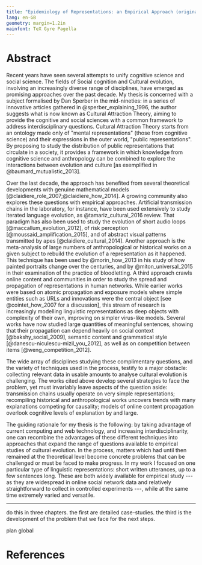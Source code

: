 ```yaml
---
title: "Epidemiology of Representations: an Empirical Approach (original title may change)"
lang: en-GB
geometry: margin=1.2in
mainfont: TeX Gyre Pagella
---
```


# Abstract

Recent years have seen several attempts to unify cognitive science and social science.
The fields of Social cognition and Cultural evolution, involving an increasingly diverse range of disciplines, have emerged as promising approaches over the past decade.
My thesis is concerned with a subject formalised by Dan Sperber in the mid-nineties:
in a series of innovative articles gathered in @sperber_explaining_1996, the author suggests what is now known as Cultural Attraction Theory, aiming to provide the cognitive and social sciences with a common framework to address interdisciplinary questions.
Cultural Attraction Theory starts from an ontology made only of "mental representations" (those from cognitive science) and their expressions in the outer world, "public representations".
By proposing to study the distribution of public representations that circulate in a society, it provides a framework in which knowledge from cognitive science and anthropology can be combined to explore the interactions between evolution and culture [as exemplified in @baumard_mutualistic_2013].

<!-- Cultural Attraction Theory starts from an ontology made of "mental representations" (those from cognitive science) and their expressions in the outer world, "public representations". It proposes to study the distribution of public representations that circulate in a society, and combine knowledge from cognitive science and anthropology to explain their evolution. As Sperber argues, this naturalistic approach builds on cognitive principles, is amenable to and can benefit from anthropological works, and allows interdisciplinary questions to be rephrased in terms of epidemiology of representations. For instance: what types of representations are only weakly transformed as they are interpreted and produced anew by successive people? Those representations, spreading wider than the others, become cultural. Are they attractors for the interpretation-reproduction process of representations? If so, which cognitive modules are involved in the stability of such representations? -->

Over the last decade, the approach has benefited from several theoretical developments with genuine mathematical models [@claidiere_role_2007;@claidiere_how_2014].
A growing community also explores these questions with empirical approaches.
Artificial transmission chains in the laboratory, for instance, have been used extensively to study iterated language evolution, as @tamariz_cultural_2016 review.
That paradigm has also been used to study the evolution of short audio loops [@maccallum_evolution_2012], of risk perception [@moussaid_amplification_2015], and of abstract visual patterns transmitted by apes [@claidiere_cultural_2014].
Another approach is the meta-analysis of large numbers of anthropological or historical works on a given subject to rebuild the evolution of a representation as it happened.
This technique has been used by @morin_how_2013 in his study of how painted portraits change over the centuries, and by @miton_universal_2015 in their examination of the practice of bloodletting.
A third approach crawls online content and communities in order to study the spread and propagation of representations in human networks.
While earlier works were based on atomic propagation and exposure models where simple entities such as URLs and innovations were the central object [see @cointet_how_2007 for a discussion], this stream of research is increasingly modelling linguistic representations as deep objects with complexity of their own, improving on simpler virus-like models.
Several works have now studied large quantities of meaningful sentences, showing that their propagation can depend heavily on social context [@bakshy_social_2009], semantic content and grammatical style [@danescu-niculescu-mizil_you_2012], as well as on competition between items [@weng_competition_2012].

The wide array of disciplines studying these complimentary questions, and the variety of techniques used in the process, testify to a major obstacle:
collecting relevant data in usable amounts to analyse cultural evolution is challenging.
The works cited above develop several strategies to face the problem, yet must invariably leave aspects of the question aside:
transmission chains usually operate on very simple representations;
recompiling historical and anthropological works uncovers trends with many explanations competing for causality;
models of online content propagation overlook cognitive levels of explanation by and large.

The guiding rationale for my thesis is the following:
by taking advantage of current computing and web technology, and increasing interdisciplinarity, one can recombine the advantages of these different techniques into approaches that expand the range of questions available to empirical studies of cultural evolution.
In the process, matters which had until then remained at the theoretical level become concrete problems that can be challenged or must be faced to make progress.
In my work I focused on one particular type of linguistic representations: short written utterances, up to a few sentences long.
These are both widely available for empirical study --- as they are widespread in online social network data and relatively straightforward to collect in controlled experiments ---, while at the same time extremely varied and versatile.


---

do this in three chapters. the first are detailed case-studies. the third is the development of the problem that we face for the next steps.

plan global


# References
